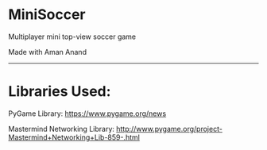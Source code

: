 # MiniSoccer
Multiplayer mini top-view soccer game

Made with Aman Anand

---
# Libraries Used:

PyGame Library:
https://www.pygame.org/news

Mastermind Networking Library:
http://www.pygame.org/project-Mastermind+Networking+Lib-859-.html
